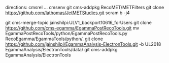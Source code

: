 directions:
cmsrel ... cmsenv
git cms-addpkg RecoMET/METFilters
git clone https://github.com/lathomas/JetMETStudies.git 
scram b -j4

git cms-merge-topic jainshilpi:ULV1_backport10616_forUsers
git clone https://github.com/cms-egamma/EgammaPostRecoTools.git
mv EgammaPostRecoTools/python/EgammaPostRecoTools.py RecoEgamma/EgammaTools/python/.
git clone https://github.com/jainshilpi/EgammaAnalysis-ElectronTools.git -b UL2018 EgammaAnalysis/ElectronTools/data/
git cms-addpkg EgammaAnalysis/ElectronTools
